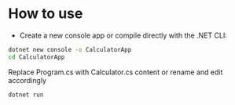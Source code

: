 # How to use

- Create a new console app or compile directly with the .NET CLI:
```bash
dotnet new console -o CalculatorApp
cd CalculatorApp
```
Replace Program.cs with Calculator.cs content or rename and edit accordingly

```bash
dotnet run
```